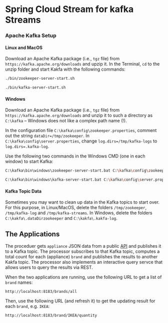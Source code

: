 # Spring Cloud Stream for kafka Streams

### Apache Kafka Setup
#### Linux and MacOS
Download an Apache Kafka package (i.e., `tgz` file) from `https://kafka.apache.org/downloads` and upzip it.
In the Terminal, `cd` to the unzip folder and start Kakfa with the following commands:
```bash
./bin/zookeeper-server-start.sh
```
```bash
./bin/kafka-server-start.sh
```
 
#### Windows 
Download an Apache Kafka package (i.e., `tgz` file) from `https://kafka.apache.org/downloads` and unzip it to 
such a directory as `C:\kafka` &ndash; 
Windows does not like a complex path name (!). 

In the configuration file `C:\kafka\config\zookeeper.properties`, comment out the string `dataDir=/tmp/zookeeper`. In `C:\kafka\config\server.properties`, change `log.dirs=/tmp/kafka-logs` to `log.dirs=.kafka-log`.

Use the following two commands in the Windows CMD (one in each window) to start Kafka:
```bash
C:\kafka\bin\windows\zookeeper-server-start.bat C:\kafka\config\zookeeper.properties
```
```bash
C:\kafka\bin\windows\kafka-server-start.bat C:\kafka\config\server.properties
```

#### Kafka Topic Data
Sometimes you may want to clean up data in the Kafka topics to start over. For this purpose, in Linux/MacOS, delete the folders `/tmp/zookeeper`, `/tmp/kafka-log` and `/tmp/kafka-streams`. In Windows, delete the folders `C:\kakfa\.dataDirzookeeper` and `C:\kakfa\.kakfa-log`.

## The Applications 
The proceduer gets `appliance` JSON data from a public [API](https://random-data-api.com/api/appliance/random_appliance) and publishes it to a Kafka topic. The processor subscribes to that Kafka topic, computes a total count for each (appliance) `brand` and publishes the results to another Kakfa topic. The processor also implements an interactive query servce that allows users to query the results via REST.

When the two applications are running, use the following URL to get a list of `brand` names:
```url
http://localhost:8183/brands/all
```
Then, use the following URL (and refresh it) to get the updating result for each `brand`, e.g. `IKEA`:
```url
http://localhost:8183/brand/IKEA/quantity
```
